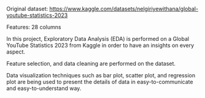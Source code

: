 Original dataset: https://www.kaggle.com/datasets/nelgiriyewithana/global-youtube-statistics-2023

Features: 28 columns

In this project, Exploratory Data Analysis (EDA) is performed on a Global YouTube Statistics 2023 from Kaggle in order to have an insights on every aspect.

Feature selection, and data cleaning are performed on the dataset.

Data visualization techniques such as bar plot, scatter plot, and regression plot are being used to present the details of data in easy-to-communicate and easy-to-understand way. 
